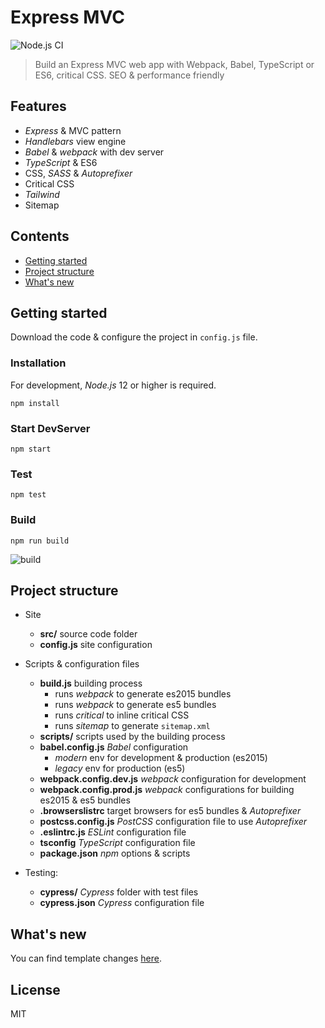 # Express MVC
![Node.js CI](https://github.com/robisim74/express-mvc/workflows/Node.js%20CI/badge.svg)
> Build an Express MVC web app with Webpack, Babel, TypeScript or ES6, critical CSS. SEO & performance friendly

## Features

* _Express_ & MVC pattern
* _Handlebars_ view engine
* _Babel_ & _webpack_ with dev server
* _TypeScript_ & ES6
* CSS, _SASS_ & _Autoprefixer_
* Critical CSS
* _Tailwind_
* Sitemap


## Contents
* [Getting started](#1)
* [Project structure](#2)
* [What's new](#3)


## <a name="1"></a>Getting started
Download the code & configure the project in `config.js` file.

### Installation
For development, _Node.js_ 12 or higher is required.

```Shell
npm install
```

### Start DevServer
```Shell
npm start
```

### Test
```Shell
npm test
```

### Build
```Shell
npm run build
```

![build](https://user-images.githubusercontent.com/14012361/103531475-b17a4b00-4e89-11eb-99d1-6679d08bde4c.png)


## <a name="2"></a>Project structure
- Site
    - **src/** source code folder
    - **config.js** site configuration
    
- Scripts & configuration files
    - **build.js** building process
        - runs _webpack_ to generate es2015 bundles
        - runs _webpack_ to generate es5 bundles
        - runs _critical_ to inline critical CSS
        - runs _sitemap_ to generate `sitemap.xml`
    - **scripts/** scripts used by the building process
    - **babel.config.js** _Babel_ configuration
        - _modern_ env for development & production (es2015)
        - _legacy_ env for production (es5)
    - **webpack.config.dev.js** _webpack_ configuration for development
    - **webpack.config.prod.js** _webpack_ configurations for building es2015 & es5 bundles
    - **.browserslistrc** target browsers for es5 bundles & _Autoprefixer_
    - **postcss.config.js** _PostCSS_ configuration file to use _Autoprefixer_
    - **.eslintrc.js** _ESLint_ configuration file
    - **tsconfig** _TypeScript_ configuration file
    - **package.json** _npm_ options & scripts
- Testing:
    - **cypress/** _Cypress_ folder with test files
    - **cypress.json** _Cypress_ configuration file

## <a name="3"></a>What's new
You can find template changes [here](https://github.com/robisim74/express-mvc/releases).


## License
MIT
